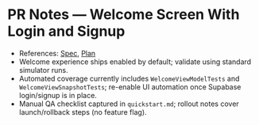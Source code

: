 # PR Notes — Welcome Screen With Login and Signup

- References: [Spec](spec.md), [Plan](plan.md)
- Welcome experience ships enabled by default; validate using standard simulator runs.
- Automated coverage currently includes `WelcomeViewModelTests` and `WelcomeViewSnapshotTests`; re-enable UI automation once Supabase login/signup is in place.
- Manual QA checklist captured in `quickstart.md`; rollout notes cover launch/rollback steps (no feature flag).
